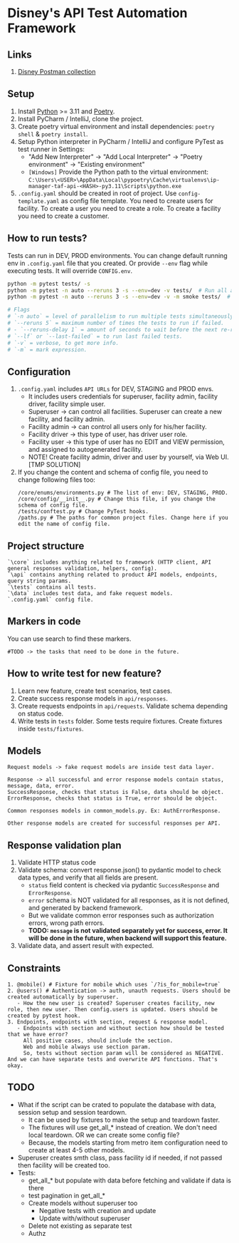 # Disney's API Test Automation Framework

## Links
1. [Disney Postman collection](https://cloudy-spaceship-458806.postman.co/workspace/Disney~a12dcd17-4260-4ca9-98d0-ada0bf3f809f)

## Setup
1. Install [Python](https://www.python.org/downloads/) >= 3.11 and [Poetry](https://python-poetry.org/docs/).
2. Install PyCharm / IntelliJ, clone the project.
3. Create poetry virtual environment and install dependencies: `poetry shell` & `poetry install`.
4. Setup Python interpreter in PyCharm / IntelliJ and configure PyTest as test runner in Settings:
   - "Add New Interpreter" → "Add Local Interpreter" → "Poetry environment" → "Existing environment"
   - `[Windows]` Provide the Python path to the virtual environment:
    ```C:\Users\<USER>\AppData\Local\pypoetry\Cache\virtualenvs\ip-manager-taf-api-<HASH>-py3.11\Scripts\python.exe```
5. `.config.yaml` should be created in root of project. Use `config-template.yaml` as config file template. 
   You need to create users for facility. To create a user you need to create a role. To create a facility you need to create a customer.

## How to run tests?
Tests can run in DEV, PROD environments. You can change default running env in `.config.yaml` file that you created. Or provide `--env` flag while executing tests. It will override `CONFIG.env`.
```bash
python -m pytest tests/ -s
python -m pytest -n auto --reruns 3 -s --env=dev -v tests/  # Run all available tests.
python -m pytest -n auto --reruns 3 -s --env=dev -v -m smoke tests/  # Run all smoke tests. Tests with smoke marker.

# Flags
# `-n auto` = level of parallelism to run multiple tests simultaneously.
# `--reruns 5` = maximum number of times the tests to run if failed.
# - `--reruns-delay 1` = amount of seconds to wait before the next re-run.
# `--lf` or `--last-failed` = to run last failed tests.
# `-v` = verbose, to get more info.
# `-m` = mark expression.
```

## Configuration 
1. `.config.yaml` includes `API URLs` for DEV, STAGING and PROD envs. 
   - It includes users credentials for superuser, facility admin, facility driver, facility simple user.
   - Superuser -> can control all facilities. Superuser can create a new facility, and facility admin.
   - Facility admin -> can control all users only for his/her facility. 
   - Facility driver -> this type of user, has driver user role.
   - Facility user -> this type of user has no EDIT and VIEW permission, and assigned to autogenerated facility.
   - NOTE! Create facility admin, driver and user by yourself, via Web UI. [TMP SOLUTION]
2. If you change the content and schema of config file, you need to change following files too:
   ```text
   /core/enums/environments.py # The list of env: DEV, STAGING, PROD.
   /core/config/__init__.py # Change this file, if you change the schema of config file.
   /tests/conftest.py # Change PyTest hooks.
   /paths.py # The paths for common project files. Change here if you edit the name of config file.
   ```

## Project structure
```text
`\core` includes anything related to framework (HTTP client, API general responses validation, helpers, config).
`\api` contains anything related to product API models, endpoints, query string params.
`\tests` contains all tests.
`\data` includes test data, and fake request models.
`.config.yaml` config file.
```

## Markers in code
You can use search to find these markers.
```text
#TODO -> the tasks that need to be done in the future.
```

## How to write test for new feature?
1. Learn new feature, create test scenarios, test cases.
2. Create success response models in `api/responses`.
3. Create requests endpoints in `api/requests`. Validate schema depending on status code. 
4. Write tests in `tests` folder. Some tests require fixtures. Create fixtures inside `tests/fixtures`.

## Models
```text
Request models -> fake request models are inside test data layer.

Response -> all successful and error response models contain status, message, data, error.
SuccessResponse, checks that status is False, data should be object.
ErrorResponse, checks that status is True, error should be object.

Common responses models in common_models.py. Ex: AuthErrorResponse.
    
Other response models are created for successful responses per API.
```

## Response validation plan
1. Validate HTTP status code
2. Validate schema: convert response.json() to pydantic model to check data types, and verify that all fields are present. 
   - `status` field content is checked via pydantic `SuccessResponse` and `ErrorResponse`.
   - `error` schema is NOT validated for all responses, as it is not defined, and generated by backend framework.
   - But we validate common error responses such as authorization errors, wrong path errors.
   - **TODO: `message` is not validated separately yet for success, error. It will be done in the future, when backend will support this feature.**
3. Validate data, and assert result with expected.

## Constraints
```text
1. @mobile() # Fixture for mobile which uses `/?is_for_mobile=true`
2. @users() # Authentication -> auth, unauth requests. Users should be created automatically by superuser. 
   - How the new user is created? Superuser creates facility, new role, then new user. Then config.users is updated. Users should be created by pytest hook.
3. Endpoints, endpoints with section, request & response model.
   - Endpoints with section and without section how should be tested that we have error?
     All positive cases, should include the section.
     Web and mobile always use section param.
     So, tests without section param will be considered as NEGATIVE. And we can have separate tests and overwrite API functions. That's okay.
```

## TODO
- What if the script can be crated to populate the database with data, session setup and session teardown.
  - It can be used by fixtures to make the setup and teardown faster.
  - The fixtures will use get_all_* instead of creation. We don't need local teardown. OR we can create some config file?
  - Because, the models starting from metro item configuration need to create at least 4-5 other models.
- Superuser creates smth class, pass facility id if needed, if not passed then facility will be created too.
- Tests:
  - get_all_* but populate with data before fetching and validate if data is there
  - test pagination in get_all_*
  - Create models without superuser too
    - Negative tests with creation and update
    - Update with/without superuser
  - Delete not existing as separate test
  - Authz

